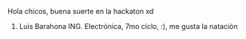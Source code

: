 Hola chicos, buena suerte en la hackaton xd

1. Luis Barahona
	ING. Electrónica, 7mo ciclo, :), me gusta la natación
